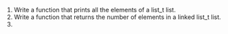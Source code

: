 1. Write a function that prints all the elements of a list_t list.
2. Write a function that returns the number of elements in a linked list_t list.
3.